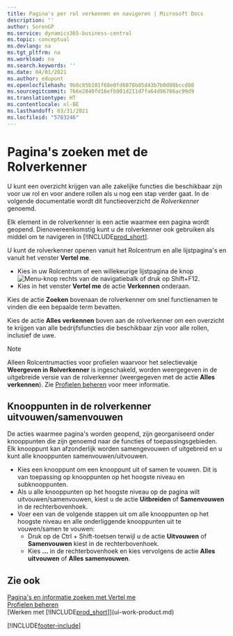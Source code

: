 ```yaml
---
title: Pagina's per rol verkennen en navigeren | Microsoft Docs
description: ''
author: SorenGP
ms.service: dynamics365-business-central
ms.topic: conceptual
ms.devlang: na
ms.tgt_pltfrm: na
ms.workload: na
ms.search.keywords: ''
ms.date: 04/01/2021
ms.author: edupont
ms.openlocfilehash: 9b0c85b181f68e0fd6078b85d43b7b0d08bccd80
ms.sourcegitcommit: 766e2840fd16efb901d211d7fa64d96766ac99d9
ms.translationtype: HT
ms.contentlocale: nl-BE
ms.lasthandoff: 03/31/2021
ms.locfileid: "5783246"
---
```

# <a name="finding-pages-with-the-role-explorer"></a>Pagina's zoeken met de Rolverkenner
U kunt een overzicht krijgen van alle zakelijke functies die beschikbaar zijn voor uw rol en voor andere rollen als u nog een stap verder gaat. In de volgende documentatie wordt dit functieoverzicht de *Rolverkenner* genoemd.

Elk element in de rolverkenner is een actie waarmee een pagina wordt geopend. Dienovereenkomstig kunt u de rolverkenner ook gebruiken als middel om te navigeren in [!INCLUDE[prod_short](includes/prod_short.md)].

U kunt de rolverkenner openen vanuit het Rolcentrum en alle lijstpagina's en vanuit het venster **Vertel me**.

- Kies in uw Rolcentrum of een willekeurige lijstpagina de knop ![Menu-knop](media/ui_menu_button.png "Menu-knop") rechts van de navigatiebalk of druk op Shift+F12.
- Kies in het venster **Vertel me** de actie **Verkennen** onderaan.

Kies de actie **Zoeken** bovenaan de rolverkenner om snel functienamen te vinden die een bepaalde term bevatten.

Kies de actie **Alles verkennen** boven aan de rolverkenner om een overzicht te krijgen van alle bedrijfsfuncties die beschikbaar zijn voor alle rollen, inclusief de uwe.

> [!NOTE]
> Alleen Rolcentrumacties voor profielen waarvoor het selectievakje **Weergeven in Rolverkenner** is ingeschakeld, worden weergegeven in de uitgebreide versie van de rolverkenner (weergegeven met de actie **Alles verkennen**). Zie [Profielen beheren](admin-users-profiles-roles.md) voor meer informatie.

## <a name="to-expandcollapse-nodes-on-the-role-explorer"></a>Knooppunten in de rolverkenner uitvouwen/samenvouwen
De acties waarmee pagina's worden geopend, zijn georganiseerd onder knooppunten die zijn genoemd naar de functies of toepassingsgebieden. Elk knooppunt kan afzonderlijk worden samengevouwen of uitgebreid en u kunt alle knooppunten samenvouwen/uitvouwen.

- Kies een knooppunt om een knooppunt uit of samen te vouwen. Dit is van toepassing op knooppunten op het hoogste niveau en subknooppunten.
- Als u alle knooppunten op het hoogste niveau op de pagina wilt uitvouwen/samenvouwen, kiest u de actie **Uitbreiden** of **Samenvouwen** in de rechterbovenhoek.
- Voer een van de volgende stappen uit om alle knooppunten op het hoogste niveau en alle onderliggende knooppunten uit te vouwen/samen te vouwen:
    - Druk op de Ctrl + Shift-toetsen terwijl u de actie **Uitvouwen** of **Samenvouwen** kiest in de rechterbovenhoek.
    - Kies **...** in de rechterbovenhoek en kies vervolgens de actie **Alles uitvouwen** of **Alles samenvouwen**.

## <a name="see-also"></a>Zie ook
[Pagina's en informatie zoeken met Vertel me](ui-search.md)  
[Profielen beheren](admin-users-profiles-roles.md)  
[Werken met [!INCLUDE[prod_short](includes/prod_short.md)]](ui-work-product.md)


[!INCLUDE[footer-include](includes/footer-banner.md)]